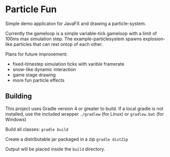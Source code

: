 # Particle Fun

Simple demo applicaton for JavaFX and drawing a particle-system.

Currently the gameloop is a simple variable-tick gameloop with a limit of 100ms max simulation step. The example-particlesystem spawns
explosion-like particles that can rest ontop of each other.

Plans for future improvement:
  - fixed-timestep simulation ticks with varible framerate
  - snow-like dynamic interaction
  - game stage drawing
  - more fun particle effects

## Building
This project uses Gradle version 4 or greater to build. If a local gradle is not installed, use the included wrapper `./gradlew` (for Linux) or `gradlew.bat` (for Windows)


Build all classes:
`gradle build`

Create a distributable jar packaged in a zip
`gradle distZip`

Output will be placed inside the `build` directory.
